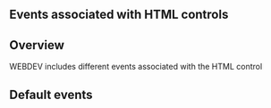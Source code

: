 


## Events associated with HTML controls
			



<a name="NOTE1"></a>
<a name="NOTE1_1"></a>


## Overview
<a name="overview_ELTTEXTE000083"></a>
WEBDEV includes different events associated with the HTML control

<a name="NOTE2"></a>
<a name="NOTE2_1"></a>


## Default events
<a name="default_events_ELTTEXTE000107"></a>
<a name="NOTE2_2"></a>


